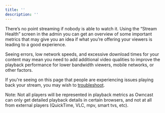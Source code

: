 ```yaml
---
title: ''
description: ''
---
```

There’s no point streaming if nobody is able to watch it. Using the “Stream Health” screen in the admin you can get an overview of some important metrics that may give you an idea if what you’re offering your viewers is leading to a good experience.

Seeing errors, low network speeds, and excessive download times for your content may mean you need to add additional video qualities to improve the playback performance for lower bandwidth viewers, mobile networks, or other factors.

If you're seeing on this page that people are experiencing issues playing back your stream, you may wish to [troubleshoot](/docs/troubleshooting/).

Note: Not all players will be represented in playback metrics as Owncast can only get detailed playback details in certain browsers, and not at all from external players (QuickTime, VLC, mpv, smart tvs, etc).

